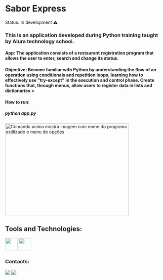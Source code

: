 <h1>Sabor Express</h1>

 Status: In development ⚠️

 ### This is an application developed during Python training taught by Alura technology school.

 #### App: The application consists of a restaurant registration program that allows the user to enter, search and change its status.

 #### Objective: Become familiar with Python by understanding the flow of an operation using conditionals and repetition loops, learning how to effectively use "try-except" in the execution and control phase. Create functions that, through menus, allow users to register data in lists and dictionaries.> 
 
 #### How to run:
 ##### python app.py

 <img src="https://github.com/FernandaIshida/Sabor-Express/assets/118235382/729e6545-b6d1-47ae-83be-380e363cdf02" width="400" height="300" alt="Comando acima mostra imagem com nome do programa estilizado e menu de opções">
 



## Tools and Technologies: 
<img src="https://cdn.jsdelivr.net/gh/devicons/devicon/icons/python/python-original-wordmark.svg" width="40" height="40"/> <img src="https://cdn.jsdelivr.net/gh/devicons/devicon/icons/vscode/vscode-original-wordmark.svg" width="40" height="40"/>                    


### Contacts:
<div>
<a href = "mailto:fer.ishida@gmail.com"><img loading="lazy" src="https://img.shields.io/badge/Gmail-D14836?style=for-the-badge&logo=gmail&logoColor=white" target="_blank"></a>  
<a href="https://www.linkedin.com/in/fernandaishidadev/" target="_blank"><img loading="lazy" src="https://img.shields.io/badge/-LinkedIn-%230077B5?style=for-the-badge&logo=linkedin&logoColor=white" target="_blank"></a>   
</div>




